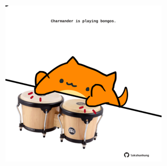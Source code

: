 <!-- built at 31/03/2024, 19:00:40 UTC -->
<p align="center">
  <img width="500" height="500" src="./ReadmeImage.svg">
</p>
